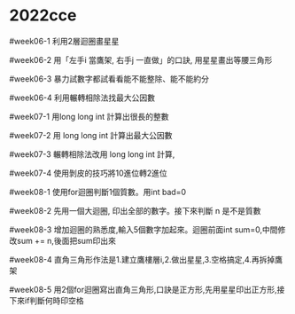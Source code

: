 # 2022cce

#week06-1 利用2層迴圈畫星星

#week06-2 用「左手i 當鷹架, 右手j 一直做」的口訣, 用星星畫出等腰三角形

#week06-3 暴力試數字都試看看能不能整除、能不能約分

#week06-4 利用輾轉相除法找最大公因數


#week07-1 用long long int 計算出很長的整數

#week07-2 用 long long int 計算出最大公因數

#week07-3 輾轉相除法改用 long long int 計算,

#week07-4 使用剝皮的技巧將10進位轉2進位


#week08-1 使用for迴圈判斷1個質數。用int bad=0 

#week08-2 先用一個大迴圈, 印出全部的數字。接下來判斷 n 是不是質數

#week08-3 增加迴圈的熟悉度,輸入5個數字加起來。迴圈前面int sum=0,中間修改sum += n,後面把sum印出來

#week08-4 直角三角形作法是1.建立鷹樓層i,2.做出星星,3.空格搞定,4.再拆掉鷹架

#week08-5 用2個for迴圈寫出直角三角形,口訣是正方形,先用星星印出正方形,接下來if判斷何時印空格
